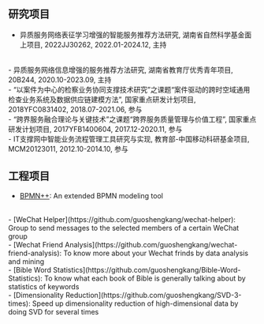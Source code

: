 ## 研究项目

- 异质服务网络表征学习增强的智能服务推荐方法研究, 湖南省自然科学基金面上项目, 2022JJ30262, 2022.01-2024.12, 主持  
</br>
- 异质服务网络信息增强的服务推荐方法研究, 湖南省教育厅优秀青年项目, 20B244, 2020.10-2023.09, 主持  
 </br>
- “以案件为中心的检察业务协同支撑技术研究”之课题“案件驱动的跨时空域通用检查业务系统及数据供应链建模方法”, 国家重点研发计划项目, 2018YFC0831402, 2018.07-2021.06, 参与  
 </br>
- “跨界服务融合理论与关键技术”之课题“跨界服务质量管理与价值工程”, 国家重点研发计划项目, 2017YFB1400604, 2017.12-2020.11, 参与  
 </br>
- IT支撑网中智能业务流程管理工具研究与实现, 教育部-中国移动科研基金项目, MCM20123011, 2012.10-2014.10, 参与  
 </br>

## 工程项目

- [BPMN++](https://github.com/IntelligentServiceLab/BPMN-Plus-Plus): An extended BPMN modeling tool  
</br>
- [WeChat Helper](https://github.com/guoshengkang/wechat-helper): Group to send messages to the selected members of a certain WeChat group  
</br>
- [Wechat Friend Analysis](https://github.com/guoshengkang/wechat-friend-analysis): To know more about your Wechat frinds by data analysis and mining  
  </br> 
- [Bible Word Statistics](https://github.com/guoshengkang/Bible-Word-Statistics): To know what each book of Bible is generally talking about by statistics of keywords  
</br>
- [Dimensionality Reduction](https://github.com/guoshengkang/SVD-3-times): Speed up dimensionality reduction of high-dimensional data by doing SVD for several times  
</br>